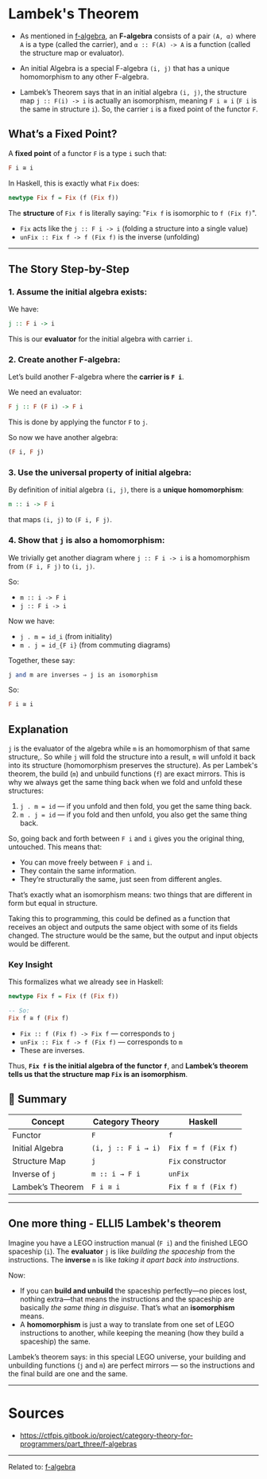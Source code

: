 # Lambek's Theorem
- As mentioned in [f-algebra](f-algebra), an **F-algebra** consists of a pair `(A, α)` where `A` is a type (called the carrier), and `α :: F(A) -> A` is a function (called the structure map or evaluator). 

- An initial Algebra is a special F-algebra `(i, j)` that has a unique homomorphism to any other F-algebra.

- Lambek’s Theorem says that in an initial algebra `(i, j)`, the structure map `j :: F(i) -> i` is actually an isomorphism, meaning `F i ≅ i` (`F i` is the same in structure `i`). So, the carrier `i` is a fixed point of the functor `F`.

## What’s a Fixed Point?

A **fixed point** of a functor `F` is a type `i` such that:
```haskell
F i ≅ i
```

In Haskell, this is exactly what `Fix` does:
```haskell
newtype Fix f = Fix (f (Fix f))
```

The **structure** of `Fix f` is literally saying: "`Fix f` is isomorphic to `f (Fix f)`".

- `Fix` acts like the `j :: F i -> i` (folding a structure into a single value)
- `unFix :: Fix f -> f (Fix f)` is the inverse (unfolding)

---

## The Story Step-by-Step

### **1. Assume the initial algebra exists:**
We have:
```haskell
j :: F i -> i
```

This is our **evaluator** for the initial algebra with carrier `i`.

### **2. Create another F-algebra:**
Let’s build another F-algebra where the **carrier is `F i`**.

We need an evaluator:
```haskell
F j :: F (F i) -> F i
```
This is done by applying the functor `F` to `j`.

So now we have another algebra:
```haskell
(F i, F j)
```

### **3. Use the universal property of initial algebra:**
By definition of initial algebra `(i, j)`, there is a **unique homomorphism**:
```haskell
m :: i -> F i
```
that maps `(i, j)` to `(F i, F j)`.

### **4. Show that `j` is also a homomorphism:**
We trivially get another diagram where `j :: F i -> i` is a homomorphism from `(F i, F j)` to `(i, j)`.

So:
- `m :: i -> F i`
- `j :: F i -> i`

Now we have:
- `j . m = id_i` (from initiality)
- `m . j = id_{F i}` (from commuting diagrams)

Together, these say:
```haskell
j and m are inverses ⇒ j is an isomorphism
```

So:
```haskell
F i ≅ i
```

## Explanation

`j` is the evaluator of the algebra while `m` is an homomorphism of that same structure,. So while `j` will fold the structure into a result, `m` will unfold it back into its structure (homomorphism preserves the structure). As per Lambek's theorem, the build (`m`) and unbuild functions (`f`) are exact mirrors. This is why we always get the same thing back when we fold and unfold these structures:
1. `j . m = id` — if you unfold and then fold, you get the same thing back.
2. `m . j = id` — if you fold and then unfold, you also get the same thing back.

So, going back and forth between `F i` and `i` gives you the original thing, untouched. This means that:
- You can move freely between `F i` and `i`.
- They contain the same information.
- They’re structurally the same, just seen from different angles.

That’s exactly what an isomorphism means: two things that are different in form but equal in structure.

Taking this to programming, this could be defined as a function that receives an object and outputs the same object with some of its fields changed. The structure would be the same, but the output and input objects would be different.


### Key Insight
This formalizes what we already see in Haskell:
```haskell
newtype Fix f = Fix (f (Fix f))

-- So:
Fix f ≅ f (Fix f)
```

- `Fix :: f (Fix f) -> Fix f` — corresponds to `j`
- `unFix :: Fix f -> f (Fix f)` — corresponds to `m`
- These are inverses.

Thus, **`Fix f` is the initial algebra of the functor `f`**, and **Lambek’s theorem tells us that the structure map `Fix` is an isomorphism**.

## 📌 Summary

| Concept               | Category Theory           | Haskell                    |
|------------------------|----------------------------|-----------------------------|
| Functor               | `F`                        | `f`                         |
| Initial Algebra       | `(i, j :: F i → i)`        | `Fix f = f (Fix f)`         |
| Structure Map         | `j`                        | `Fix` constructor           |
| Inverse of `j`        | `m :: i → F i`             | `unFix`                     |
| Lambek’s Theorem      | `F i ≅ i`                  | `Fix f ≅ f (Fix f)`         |


---

## One more thing - ELLI5 Lambek's theorem
Imagine you have a LEGO instruction manual (`F i`) and the finished LEGO spaceship (`i`). The **evaluator** `j` is like *building the spaceship* from the instructions. The **inverse** `m` is like *taking it apart back into instructions*.

Now:
- If you can **build and unbuild** the spaceship perfectly—no pieces lost, nothing extra—that means the instructions and the spaceship are basically *the same thing in disguise*. That’s what an **isomorphism** means.
- A **homomorphism** is just a way to translate from one set of LEGO instructions to another, while keeping the meaning (how they build a spaceship) the same.

Lambek’s theorem says: in this special LEGO universe, your building and unbuilding functions (`j` and `m`) are perfect mirrors — so the instructions and the final build are one and the same.

<hr>

# Sources
- https://ctfpis.gitbook.io/project/category-theory-for-programmers/part_three/f-algebras

<hr>

Related to: [f-algebra](f-algebra)